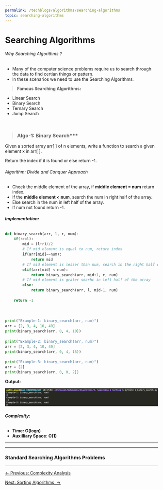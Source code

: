 ```yaml
---
permalink: /techblogs/algorithms/searching-algorithms
topic: searching-algorithms
---
```




# Searching Algorithms

###### Why Searching Algorithms ?

- Many of the computer science problems require us to search through the data to find certian things or pattern. 
- In these scenarios we need to use the Searching Algorithms.

> **Famous Searching Algorithms:**

- Linear Search
- Binary Search
- Ternary Search
- Jump Search



<br>

> ### Algo-1: Binary Search***

Given a sorted array arr[ ] of n elements, write a function to search a given element x in arr[ ].

Return the index if it is found or else return -1.

###### Algorithm: Divide and Conquer Approach

- Check the middle element of the array, if **middle element = num** return index. 
- If the **middle element < num**, search the num in right half of the array. 
- Else search in the num in left half of the array.
- If num not found return -1.

###### **Implementation:**

```python
def binary_search(arr, l, r, num):
    if(r>=l):
        mid = (l+r)//2
        # If mid element is equal to num, return index
        if(arr[mid]==num):
            return mid
        # If mid element is lesser than num, search in the right half of the array
        elif(arr[mid] < num):
            return binary_search(arr, mid+1, r, num)
        # If mid element is grater searhc in left half of the array
        else:
            return binary_search(arr, l, mid-1, num)
    
    return -1



print("Example-1: binary_search(arr, num)")
arr = [2, 3, 4, 10, 40]
print(binary_search(arr, 0, 4, 10))

print("Example-2: binary_search(arr, num)")
arr = [2, 3, 4, 10, 40]
print(binary_search(arr, 0, 4, 15))

print("Example-3: binary_search(arr, num)")
arr = [2]
print(binary_search(arr, 0, 0, 2))
```

**Output:**

![binary_search_output](assets/binary_search_output.png)

###### **Complexity:**

- **Time: O(logn)**
- **Auxilliary Space: O(1)**



---

-----

### Standard Searching Algorithms Problems











------

<a href="complexity-analysis" class="prev-button">&larr; Previous: Complexity Analysis</a>   

<a href="sorting-algorithms" class="next-button">Next: Sorting Algorithms  &rarr;</a>

